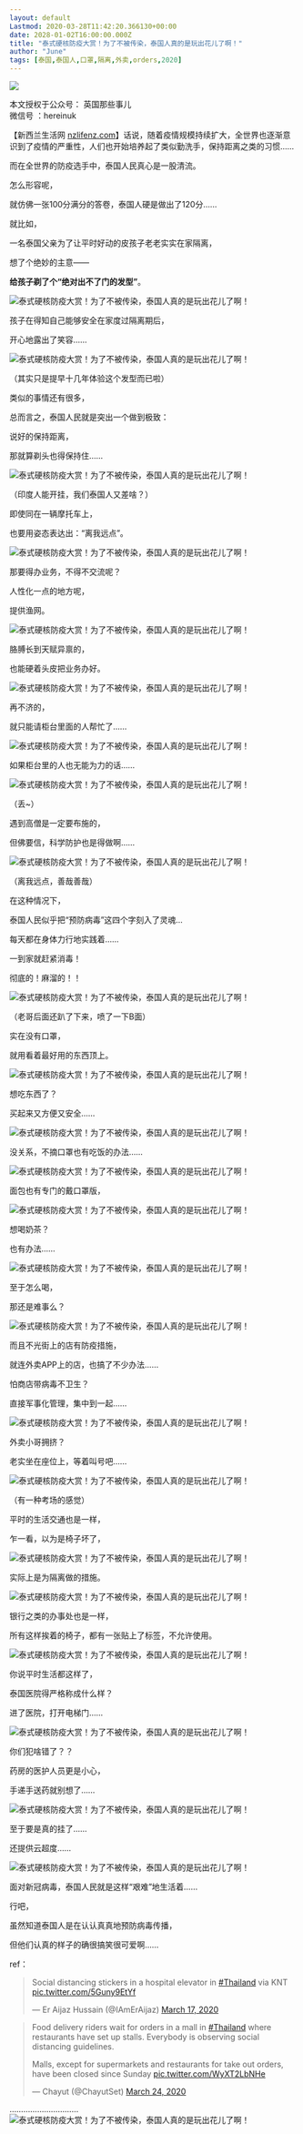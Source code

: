 ```yaml
---
layout: default
Lastmod: 2020-03-28T11:42:20.366130+00:00
date: 2028-01-02T16:00:00.000Z
title: "泰式硬核防疫大赏！为了不被传染，泰国人真的是玩出花儿了啊！"
author: "June"
tags: [泰国,泰国人,口罩,隔离,外卖,orders,2020]
---
```


[![](https://images.weserv.nl/?url=https%3A//nzlifenz.com/wp-content/uploads/2020/03/7-1585357160.jpeg)](https://images.weserv.nl/?url=https%3A//nzlifenz.com/wp-content/uploads/2020/03/7-1585357160.jpeg)

本文授权于公众号： 英国那些事儿  
微信号 ：hereinuk

【新西兰生活网 [nzlifenz.com](https://nzlifenz.com)】话说，随着疫情规模持续扩大，全世界也逐渐意识到了疫情的严重性，人们也开始培养起了类似勤洗手，保持距离之类的习惯……

而在全世界的防疫选手中，泰国人民真心是一股清流。

怎么形容呢，

就仿佛一张100分满分的答卷，泰国人硬是做出了120分……

就比如，

一名泰国父亲为了让平时好动的皮孩子老老实实在家隔离，

想了个绝妙的主意——

**给孩子剃了个“绝对出不了门的发型”**。

![泰式硬核防疫大赏！为了不被传染，泰国人真的是玩出花儿了啊！](https://images.weserv.nl/?url=https%3A//nzlifenz.com/wp-content/uploads/2020/03/9-1585357164.jpeg)

孩子在得知自己能够安全在家度过隔离期后，

开心地露出了笑容……

![泰式硬核防疫大赏！为了不被传染，泰国人真的是玩出花儿了啊！](https://images.weserv.nl/?url=https%3A//nzlifenz.com/wp-content/uploads/2020/03/2-1585357166.jpeg)

（其实只是提早十几年体验这个发型而已啦）

类似的事情还有很多，

总而言之，泰国人民就是突出一个做到极致：

说好的保持距离，

那就算剃头也得保持住……

![泰式硬核防疫大赏！为了不被传染，泰国人真的是玩出花儿了啊！](https://images.weserv.nl/?url=https%3A//nzlifenz.com/wp-content/uploads/2020/03/9-1585357171.gif)

（印度人能开挂，我们泰国人又差啥？）

即使同在一辆摩托车上，

也要用姿态表达出：“离我远点”。

![泰式硬核防疫大赏！为了不被传染，泰国人真的是玩出花儿了啊！](https://images.weserv.nl/?url=https%3A//nzlifenz.com/wp-content/uploads/2020/03/9-1585357173.jpeg)

那要得办业务，不得不交流呢？

人性化一点的地方呢，

提供渔网。

![泰式硬核防疫大赏！为了不被传染，泰国人真的是玩出花儿了啊！](https://images.weserv.nl/?url=https%3A//nzlifenz.com/wp-content/uploads/2020/03/7-1585357175.jpeg)

胳膊长到天赋异禀的，

也能硬着头皮把业务办好。

![泰式硬核防疫大赏！为了不被传染，泰国人真的是玩出花儿了啊！](https://images.weserv.nl/?url=https%3A//nzlifenz.com/wp-content/uploads/2020/03/0-1585357177.jpeg)

再不济的，

就只能请柜台里面的人帮忙了……

![泰式硬核防疫大赏！为了不被传染，泰国人真的是玩出花儿了啊！](https://images.weserv.nl/?url=https%3A//nzlifenz.com/wp-content/uploads/2020/03/0-1585357179.jpeg)

如果柜台里的人也无能为力的话……

![泰式硬核防疫大赏！为了不被传染，泰国人真的是玩出花儿了啊！](https://images.weserv.nl/?url=https%3A//nzlifenz.com/wp-content/uploads/2020/03/5-1585357180.jpeg)

（丢~）

遇到高僧是一定要布施的，

但佛要信，科学防护也是得做啊……

![泰式硬核防疫大赏！为了不被传染，泰国人真的是玩出花儿了啊！](https://images.weserv.nl/?url=https%3A//nzlifenz.com/wp-content/uploads/2020/03/1-1585357182.jpeg)

（离我远点，善哉善哉）

在这种情况下，

泰国人民似乎把“预防病毒”这四个字刻入了灵魂…

每天都在身体力行地实践着……

一到家就赶紧消毒！

彻底的！麻溜的！！

![泰式硬核防疫大赏！为了不被传染，泰国人真的是玩出花儿了啊！](https://images.weserv.nl/?url=https%3A//nzlifenz.com/wp-content/uploads/2020/03/1-1585357187.gif)

（老哥后面还趴了下来，喷了一下B面）

实在没有口罩，

就用看着最好用的东西顶上。

![泰式硬核防疫大赏！为了不被传染，泰国人真的是玩出花儿了啊！](https://images.weserv.nl/?url=https%3A//nzlifenz.com/wp-content/uploads/2020/03/5-1585357189.jpeg)

想吃东西了？

买起来又方便又安全……

![泰式硬核防疫大赏！为了不被传染，泰国人真的是玩出花儿了啊！](https://images.weserv.nl/?url=https%3A//nzlifenz.com/wp-content/uploads/2020/03/8-1585357191.jpeg)

没关系，不摘口罩也有吃饭的办法……

![泰式硬核防疫大赏！为了不被传染，泰国人真的是玩出花儿了啊！](https://images.weserv.nl/?url=https%3A//nzlifenz.com/wp-content/uploads/2020/03/6-1585357193.jpeg)

面包也有专门的戴口罩版，

![泰式硬核防疫大赏！为了不被传染，泰国人真的是玩出花儿了啊！](https://images.weserv.nl/?url=https%3A//nzlifenz.com/wp-content/uploads/2020/03/4-1585357196.jpeg)

想喝奶茶？

也有办法……

![泰式硬核防疫大赏！为了不被传染，泰国人真的是玩出花儿了啊！](https://images.weserv.nl/?url=https%3A//nzlifenz.com/wp-content/uploads/2020/03/5-1585357204.gif)

至于怎么喝，

那还是难事么？

![泰式硬核防疫大赏！为了不被传染，泰国人真的是玩出花儿了啊！](https://images.weserv.nl/?url=https%3A//nzlifenz.com/wp-content/uploads/2020/03/2-1585357205.jpeg)

而且不光街上的店有防疫措施，

就连外卖APP上的店，也搞了不少办法……

怕商店带病毒不卫生？

直接军事化管理，集中到一起……

![泰式硬核防疫大赏！为了不被传染，泰国人真的是玩出花儿了啊！](https://images.weserv.nl/?url=https%3A//nzlifenz.com/wp-content/uploads/2020/03/4-1585357207.jpeg)

外卖小哥拥挤？

老实坐在座位上，等着叫号吧……

![泰式硬核防疫大赏！为了不被传染，泰国人真的是玩出花儿了啊！](https://images.weserv.nl/?url=https%3A//nzlifenz.com/wp-content/uploads/2020/03/3-1585357210.jpeg)

（有一种考场的感觉）

平时的生活交通也是一样，

乍一看，以为是椅子坏了，

![泰式硬核防疫大赏！为了不被传染，泰国人真的是玩出花儿了啊！](https://images.weserv.nl/?url=https%3A//nzlifenz.com/wp-content/uploads/2020/03/3-1585357212.jpeg)

实际上是为隔离做的措施。

![泰式硬核防疫大赏！为了不被传染，泰国人真的是玩出花儿了啊！](https://images.weserv.nl/?url=https%3A//nzlifenz.com/wp-content/uploads/2020/03/0-1585357213.jpeg)

银行之类的办事处也是一样，

所有这样挨着的椅子，都有一张贴上了标签，不允许使用。

![泰式硬核防疫大赏！为了不被传染，泰国人真的是玩出花儿了啊！](https://images.weserv.nl/?url=https%3A//nzlifenz.com/wp-content/uploads/2020/03/4-1585357214.jpeg)

你说平时生活都这样了，

泰国医院得严格称成什么样？

进了医院，打开电梯门……

![泰式硬核防疫大赏！为了不被传染，泰国人真的是玩出花儿了啊！](https://images.weserv.nl/?url=https%3A//nzlifenz.com/wp-content/uploads/2020/03/2-1585357217.jpeg)

你们犯啥错了？？

药房的医护人员更是小心，

手递手送药就别想了……

![泰式硬核防疫大赏！为了不被传染，泰国人真的是玩出花儿了啊！](https://images.weserv.nl/?url=https%3A//nzlifenz.com/wp-content/uploads/2020/03/10-1585357221.gif)

至于要是真的挂了……

还提供云超度……

![泰式硬核防疫大赏！为了不被传染，泰国人真的是玩出花儿了啊！](https://images.weserv.nl/?url=https%3A//nzlifenz.com/wp-content/uploads/2020/03/4-1585357223.jpeg)

面对新冠病毒，泰国人民就是这样“艰难”地生活着……

行吧，

虽然知道泰国人是在认认真真地预防病毒传播，

但他们认真的样子的确很搞笑很可爱啊……

ref：

> Social distancing stickers in a hospital elevator in [#Thailand](https://twitter.com/hashtag/Thailand?src=hash&ref_src=twsrc%5Etfw) via KNT [pic.twitter.com/5Guny9EtYf](https://t.co/5Guny9EtYf)
> 
> — Er Aijaz Hussain (@IAmErAijaz) [March 17, 2020](https://twitter.com/IAmErAijaz/status/1239964007999475712?ref_src=twsrc%5Etfw)

> Food delivery riders wait for orders in a mall in [#Thailand](https://twitter.com/hashtag/Thailand?src=hash&ref_src=twsrc%5Etfw) where restaurants have set up stalls. Everybody is observing social distancing guidelines.
> 
> Malls, except for supermarkets and restaurants for take out orders, have been closed since Sunday [pic.twitter.com/WyXT2LbNHe](https://t.co/WyXT2LbNHe)
> 
> — Chayut (@ChayutSet) [March 24, 2020](https://twitter.com/ChayutSet/status/1242428269175033856?ref_src=twsrc%5Etfw)

…………………………![泰式硬核防疫大赏！为了不被传染，泰国人真的是玩出花儿了啊！](https://images.weserv.nl/?url=https%3A//nzlifenz.com/wp-content/uploads/2020/03/6-1585357224.jpeg)

